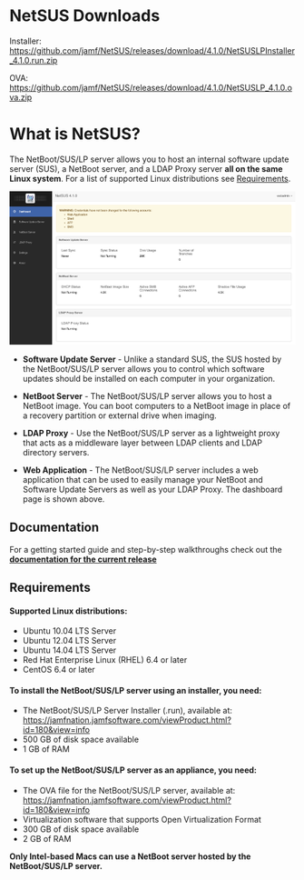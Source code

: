 
# NetSUS Downloads

Installer:
https://github.com/jamf/NetSUS/releases/download/4.1.0/NetSUSLPInstaller_4.1.0.run.zip

OVA:
https://github.com/jamf/NetSUS/releases/download/4.1.0/NetSUSLP_4.1.0.ova.zip


# What is NetSUS?

The NetBoot/SUS/LP server allows you to host an internal software update server (SUS), a NetBoot server, and a LDAP Proxy server **all on the same Linux system**. For a list of supported Linux distributions see [Requirements](#requirements).

<p align="center"><img src="docs/images/attachments/dashboard.png" height="270"></p>

* **Software Update Server** - Unlike a standard SUS, the SUS hosted by the NetBoot/SUS/LP server allows you to control which software updates should be installed on each computer in your organization.

* **NetBoot Server** - The NetBoot/SUS/LP server allows you to host a NetBoot image. You can boot computers to a NetBoot image in place of a recovery partition or external drive when imaging.

* **LDAP Proxy** - Use the NetBoot/SUS/LP server as a lightweight proxy that acts as a middleware layer between LDAP clients and LDAP directory servers.

* **Web Application** - The NetBoot/SUS/LP server includes a web application that can be used to easily manage your NetBoot and Software Update Servers as well as your LDAP Proxy. The dashboard page is shown above.

## Documentation

For a getting started guide and step-by-step walkthroughs check out the **[documentation for the current release](docs/README.md)**

## <a name="requirements"></a>Requirements

#### Supported Linux distributions:

* Ubuntu 10.04 LTS Server
* Ubuntu 12.04 LTS Server
* Ubuntu 14.04 LTS Server
* Red Hat Enterprise Linux (RHEL) 6.4 or later
* CentOS 6.4 or later

#### To install the NetBoot/SUS/LP server using an installer, you need:

* The NetBoot/SUS/LP Server Installer (.run), available at:  
<https://jamfnation.jamfsoftware.com/viewProduct.html?id=180&view=info>
* 500 GB of disk space available 
* 1 GB of RAM

#### To set up the NetBoot/SUS/LP server as an appliance, you need:

* The OVA file for the NetBoot/SUS/LP server, available at:
<https://jamfnation.jamfsoftware.com/viewProduct.html?id=180&view=info>
* Virtualization software that supports Open Virtualization Format 
* 300 GB of disk space available
* 2 GB of RAM

**Only Intel-based Macs can use a NetBoot server hosted by the NetBoot/SUS/LP server.**
